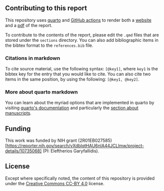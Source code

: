 # 


## Contributing to this report

This repository uses [quarto](https://quarto.org/) and [GitHub actions](https://docs.github.com/en/actions)
to render both a [website](https://uwescience.github.io/2024-open-source-standards-report/) and
a [pdf](https://uwescience.github.io/2024-open-source-standards-report/index.pdf)
of the report.

To contribute to the contents of the report, please edit the `.qmd` files that
are stored under the `sections` directory. You can also add bibliographic items
in the bibtex format to the `references.bib` file.

### Citations in markdown

To cite source material, use the following syntax: `[@key1]`, where `key1` is the
bibtex key for the entry that you would like to cite. You can also cite two
items in the same position, by using the following: `[@key1, @key2]`.

### More about quarto markdown

You can learn about the myriad options that are implemented in quarto by
visiting [quarto's documentation](https://quarto.org) and particularly the
[section about manuscripts](https://quarto.org/docs/manuscripts/).

## Funding

This work was funded by NIH grant (2R01EB027585)[https://reporter.nih.gov/search/vXdbIqtHAU6nIA44JCLlmw/project-details/10735068] (PI: Eleftherios Garyfallidis).


## License

Except where specifically noted, the content of this repository is provided
under the
[Creative Commons CC-BY 4.0](https://creativecommons.org/licenses/by/4.0/) license.
